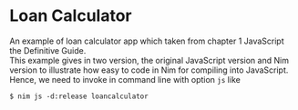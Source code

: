 # Loan Calculator
An example of loan calculator app which taken from chapter 1 JavaScript the Definitive Guide.  
This example gives in two version, the original JavaScript version and Nim version to illustrate how easy to code in Nim for compiling into JavaScript.  
Hence, we need to invoke in command line with option ``js`` like

```
$ nim js -d:release loancalculator
```
